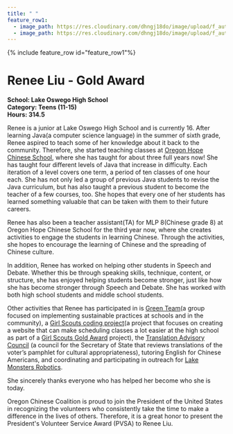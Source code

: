 ```yaml
---
title: " "
feature_row1:
  - image_path: https://res.cloudinary.com/dhngj18do/image/upload/f_auto,q_auto/v1/images/pvsa/2022_Renee_Liu
  - image_path: https://res.cloudinary.com/dhngj18do/image/upload/f_auto,q_auto/v1/images/activities/year_2022
---
```


{% include feature_row id="feature_row1"%}

# Renee Liu - Gold Award

**School: Lake Oswego High School**  
**Category: Teens (11-15)**  
**Hours: 314.5**  

Renee is a junior at Lake Oswego High School and is currently 16. After learning Java(a computer science language) in the summer of sixth grade, Renee aspired to teach some of her knowledge about it back to the community. Therefore, she started teaching classes at [Oregon Hope Chinese School](http://oregon-hope.org/), where she has taught for about three full years now! She has taught four different levels of Java that increase in difficulty. Each iteration of a level covers one term, a period of ten classes of one hour each. She has not only led a group of previous Java students to revise the Java curriculum, but has also taught a previous student to become the teacher of a few courses, too. She hopes that every one of her students has learned something valuable that can be taken with them to their future careers.

Renee has also been a teacher assistant(TA) for MLP 8(Chinese grade 8) at Oregon Hope Chinese School for the third year now, where she creates activities to engage the students in learning Chinese. Through the activities, she hopes to encourage the learning of Chinese and the spreading of Chinese culture.

In addition, Renee has worked on helping other students in Speech and Debate. Whether this be through speaking skills, technique, content, or structure, she has enjoyed helping students become stronger, just like how she has become stronger through Speech and Debate. She has worked with both high school students and middle school students.

Other activities that Renee has participated in is [Green Team](https://instagram.com/lohsgreenteam?igshid=Zjc2ZTc4Nzk=)(a group focused on implementing sustainable practices at schools and in the community), a [Girl Scouts coding project](https://www.girlscouts.org/en/support-us/invest/our-partners/code-dot-org.html)(a project that focuses on creating a website that can make scheduling classes a lot easier at the high school as part of a [Girl Scouts Gold Award](https://www.girlscouts.org/en/members/for-girl-scouts/badges-journeys-awards/highest-awards/gold-award.html) project), the [Translation Advisory Council](https://www.oregon.gov/languages/pages/default.aspx) (a council for the Secretary of State that reviews translations of the voter’s pamphlet for cultural appropriateness), tutoring English for Chinese Americans, and coordinating and participating in outreach for [Lake Monsters Robotics](http://www.frc2635.org/).

She sincerely thanks everyone who has helped her become who she is today.

Oregon Chinese Coalition is proud to join the President of the United States in recognizing the volunteers who consistently take the time to make a difference in the lives of others. Therefore, it is a great honor to present the President's Volunteer Service Award (PVSA) to Renee Liu.
